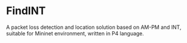 # FindINT
A packet loss detection and location solution based on AM-PM and INT, suitable for Mininet environment, written in P4 language.
